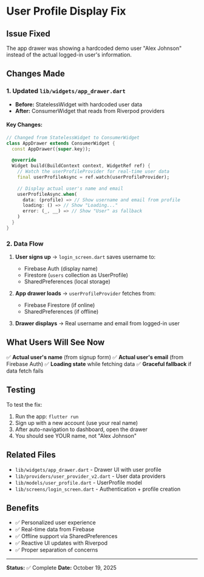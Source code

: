 # User Profile Display Fix

## Issue Fixed
The app drawer was showing a hardcoded demo user "Alex Johnson" instead of the actual logged-in user's information.

## Changes Made

### 1. Updated `lib/widgets/app_drawer.dart`
- **Before:** StatelessWidget with hardcoded user data
- **After:** ConsumerWidget that reads from Riverpod providers

#### Key Changes:
```dart
// Changed from StatelessWidget to ConsumerWidget
class AppDrawer extends ConsumerWidget {
  const AppDrawer({super.key});
  
  @override
  Widget build(BuildContext context, WidgetRef ref) {
    // Watch the userProfileProvider for real-time user data
    final userProfileAsync = ref.watch(userProfileProvider);
    
    // Display actual user's name and email
    userProfileAsync.when(
      data: (profile) => // Show username and email from profile
      loading: () => // Show "Loading..."
      error: (_, __) => // Show "User" as fallback
    )
  }
}
```

### 2. Data Flow
1. **User signs up** → `login_screen.dart` saves username to:
   - Firebase Auth (display name)
   - Firestore (`users` collection as UserProfile)
   - SharedPreferences (local storage)

2. **App drawer loads** → `userProfileProvider` fetches from:
   - Firebase Firestore (if online)
   - SharedPreferences (if offline)

3. **Drawer displays** → Real username and email from logged-in user

## What Users Will See Now

✅ **Actual user's name** (from signup form)
✅ **Actual user's email** (from Firebase Auth)
✅ **Loading state** while fetching data
✅ **Graceful fallback** if data fetch fails

## Testing

To test the fix:
1. Run the app: `flutter run`
2. Sign up with a new account (use your real name)
3. After auto-navigation to dashboard, open the drawer
4. You should see YOUR name, not "Alex Johnson"

## Related Files
- `lib/widgets/app_drawer.dart` - Drawer UI with user profile
- `lib/providers/user_provider_v2.dart` - User data providers
- `lib/models/user_profile.dart` - UserProfile model
- `lib/screens/login_screen.dart` - Authentication + profile creation

## Benefits
- ✅ Personalized user experience
- ✅ Real-time data from Firebase
- ✅ Offline support via SharedPreferences
- ✅ Reactive UI updates with Riverpod
- ✅ Proper separation of concerns

---

**Status:** ✅ Complete
**Date:** October 19, 2025
